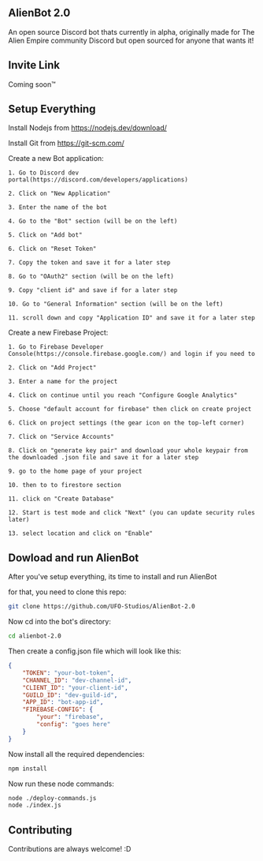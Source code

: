 ## AlienBot 2.0

An open source Discord bot thats currently in alpha, originally made for The Alien Empire community Discord but open sourced for anyone that wants it!
## Invite Link

Coming soon™️
## Setup Everything

Install Nodejs from https://nodejs.dev/download/

Install Git from https://git-scm.com/

Create a new Bot application:

    1. Go to Discord dev portal(https://discord.com/developers/applications)

    2. Click on "New Application"

    3. Enter the name of the bot

    4. Go to the "Bot" section (will be on the left)

    5. Click on "Add bot"

    6. Click on "Reset Token"

    7. Copy the token and save it for a later step

    8. Go to "OAuth2" section (will be on the left)

    9. Copy "client id" and save if for a later step

    10. Go to "General Information" section (will be on the left)

    11. scroll down and copy "Application ID" and save it for a later step

Create a new Firebase Project:

    1. Go to Firebase Developer Console(https://console.firebase.google.com/) and login if you need to

    2. Click on "Add Project"

    3. Enter a name for the project

    4. Click on continue until you reach "Configure Google Analytics"

    5. Choose "default account for firebase" then click on create project

    6. Click on project settings (the gear icon on the top-left corner)

    7. Click on "Service Accounts"

    8. Click on "generate key pair" and download your whole keypair from the downloaded .json file and save it for a later step

    9. go to the home page of your project

    10. then to to firestore section

    11. click on "Create Database"

    12. Start is test mode and click "Next" (you can update security rules later)

    13. select location and click on "Enable"

## Dowload and run AlienBot 

After you've setup everything, its time to install and run AlienBot

for that, you need to clone this repo: 

```bash
git clone https://github.com/UFO-Studios/AlienBot-2.0
```

Now cd into the bot's directory:

```bash
cd alienbot-2.0
```

Then create a config.json file which will look like this:

```json
{
    "TOKEN": "your-bot-token",
    "CHANNEL_ID": "dev-channel-id",
    "CLIENT_ID": "your-client-id",
    "GUILD_ID": "dev-guild-id",
    "APP_ID": "bot-app-id",
    "FIREBASE-CONFIG": {
        "your": "firebase",
        "config": "goes here"
    }
}
```

Now install all the required dependencies:

```bash
npm install
```

Now run these node commands:

```bash
node ./deploy-commands.js
node ./index.js
```
## Contributing

Contributions are always welcome! :D
